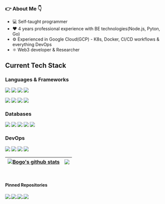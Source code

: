 
 ### 👉 About Me 👇
 
- 💻 Self-taught programmer 
- ❤️ 4 years professional experience with BE technologies(Node.js, Pyton, Go)
- ⚙️ Experienced in Google Cloud(GCP) - K8s, Docker, CI/CD workflows & everything DevOps
- ⚛️ Web3 developer & Researcher


## Current Tech Stack

### Languages & Frameworks
<p>
  <img src="https://img.shields.io/badge/Python-3776AB?style=for-the-badge&logo=python&logoColor=white">
  <img src="https://img.shields.io/badge/Node.js-43853D?style=for-the-badge&logo=node.js&logoColor=white">
  <img src="https://img.shields.io/badge/Go-00ADD8?style=for-the-badge&logo=go&logoColor=white">
  <img src="https://img.shields.io/badge/Solidity-%23363636.svg?style=for-the-badge&logo=solidity&logoColor=white">
<p>
<p>
  <img src="https://img.shields.io/badge/Flask-000000?style=for-the-badge&logo=flask&logoColor=white">
  <img src="https://img.shields.io/badge/Express.js-404D59?style=for-the-badge">
  <img src="https://img.shields.io/badge/nestjs-%23E0234E.svg?style=for-the-badge&logo=nestjs&logoColor=white">
  <img src="https://img.shields.io/badge/-GIN-00ADD8?style=for-the-badge&logo=go&logoColor=white">
<p>
  
 ### Databases
<p>
  <img src="https://img.shields.io/badge/PostgreSQL-316192?style=for-the-badge&logo=postgresql&logoColor=white">
  <img src="https://img.shields.io/badge/MongoDB-4EA94B?style=for-the-badge&logo=mongodb&logoColor=white">
  <img src="https://img.shields.io/badge/SQLite-07405E?style=for-the-badge&logo=sqlite&logoColor=white">
  <img src="https://img.shields.io/badge/redis-%23DD0031.svg?style=for-the-badge&logo=redis&logoColor=white">
  <img src="https://img.shields.io/badge/firebase-%23039BE5.svg?style=for-the-badge&logo=firebase">
 </p>

 ### DevOps
 <p>
  <img src="https://img.shields.io/badge/GoogleCloud-%234285F4.svg?style=for-the-badge&logo=google-cloud&logoColor=white">
  <img src="https://img.shields.io/badge/github%20actions-%232671E5.svg?style=for-the-badge&logo=githubactions&logoColor=white">
  <img src="https://img.shields.io/badge/kubernetes-%23326ce5.svg?style=for-the-badge&logo=kubernetes&logoColor=white">
  <img src="https://img.shields.io/badge/docker-%230db7ed.svg?style=for-the-badge&logo=docker&logoColor=white">
 </p>


<a href="https://github.com/BogoCvetkov"><img align="center" src="https://github-readme-stats.vercel.app/api?username=BogoCvetkov&show_icons=true&include_all_commits=true&theme=buefy&hide_border=true" alt="Bogo's github stats" /></a> | <a href="https://github.com/BogoCvetkov"><img align="center" src="https://github-readme-stats.vercel.app/api/top-langs/?username=BogoCvetkov&exclude_repo=Small_Projects&langs_count=6&layout=compact&theme=buefy&hide_border=true" /></a> |
| ------------- | ------------- |

<br>
 
#### Pinned Repositories

<a href="https://github.com/BogoCvetkov/distributed-go-microservices-with-K8s/tree/main">
  <img align="center" src="https://github-readme-stats.vercel.app/api/pin/?username=BogoCvetkov&repo=distributed-go-microservices-with-K8s&theme=buefy" />
</a>

<a href="https://github.com/BogoCvetkov/podkrepi_api/tree/master">
  <img align="center" src="https://github-readme-stats.vercel.app/api/pin/?username=BogoCvetkov&repo=podkrepi_api&theme=buefy?" />
</a>

<a href="https://github.com/BogoCvetkov/go_masterclass_with_k8s/tree/main">
  <img align="center" src="https://github-readme-stats.vercel.app/api/pin/?username=BogoCvetkov&repo=go_masterclass_with_k8s&theme=buefy" />
</a>

<a href="https://github.com/BogoCvetkov/ScreenShotAppWEB/tree/Async">
  <img align="center" src="https://github-readme-stats.vercel.app/api/pin/?username=BogoCvetkov&repo=ScreenShotAppWEB&theme=buefy???" />
</a>

